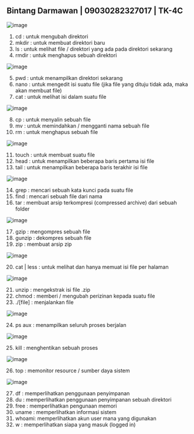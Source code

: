   ## Bintang Darmawan | 09030282327017 | TK-4C

![image](https://github.com/user-attachments/assets/3999a1c6-fc7a-4bbc-a0f5-6d8f19d1d0ca)

1. cd    : untuk mengubah direktori
2. mkdir : untuk membuat direktori baru
3. ls    : untuk melihat file / direktori yang ada pada direktori sekarang
4. rmdir : untuk menghapus sebuah direktori


![image](https://github.com/user-attachments/assets/f5dfad46-7731-40f2-be04-51f8a9d8326a)

5. pwd  : untuk menampilkan direktori sekarang
6. nano : untuk mengedit isi suatu file (jika file yang dituju tidak ada, maka akan membuat file)
7. cat  : untuk melihat isi dalam suatu file

![image](https://github.com/user-attachments/assets/279700f7-56fd-439b-a6e5-3d59d5cef531)

8. cp  : untuk menyalin sebuah file
9. mv  : untuk memindahkan / mengganti nama sebuah file 
10. rm : untuk menghapus sebuah file

![image](https://github.com/user-attachments/assets/1d9992ab-8321-4a7f-853e-9feee32568dd)

11. touch : untuk membuat suatu file
12. head  : untuk menampilkan beberapa baris pertama isi file
13. tail  : untuk menampilkan beberapa baris terakhir isi file

![image](https://github.com/user-attachments/assets/1269e57d-5900-42af-ba6a-b9da2d407928)

14. grep : mencari sebuah kata kunci pada suatu file
15. find : mencari sebuah file dari nama
16. tar  : membuat arsip terkompresi (compressed archive) dari sebuah folder

![image](https://github.com/user-attachments/assets/420ea5bd-5c8c-46d2-92fa-c2c8b8d8cddd)

17. gzip   : mengompres sebuah file
18. gunzip : dekompres sebuah file
19. zip    : membuat arsip zip

![image](https://github.com/user-attachments/assets/93221516-7a1f-42a6-94d6-b80861ef04ee)

20. cat | less : untuk melihat dan hanya memuat isi file per halaman

![image](https://github.com/user-attachments/assets/5333687d-7948-4649-b21e-062154868b17)

21. unzip    : mengekstrak isi file .zip
22. chmod    : memberi / mengubah perizinan kepada suatu file
23. ./[file] : menjalankan file

![image](https://github.com/user-attachments/assets/6c05d692-49e1-4af5-b867-cc42dc09f4c6)

24. ps aux : menampilkan seluruh proses berjalan

![image](https://github.com/user-attachments/assets/bcaa14a6-764a-4048-beb4-992feac4fcfa)

25. kill : menghentikan sebuah proses

![image](https://github.com/user-attachments/assets/bf3bfd1e-ba8a-44d7-be6a-0ca6a50f04f3)

26. top : memonitor resource / sumber daya sistem

![image](https://github.com/user-attachments/assets/845c8327-05a1-4ac9-895f-af884de1e415)

27. df    : memperlihatkan penggunaan penyimpanan
28. du    : memperlihatkan penggunaan penyimpanan sebuah direktori
29. free  : memperlihatkan pengunaan memori
30. uname : memperlihatkan informasi sistem
31. whoami: memperlihatkan akun user mana yang digunakan
32. w     : memperlihatkan siapa yang masuk (logged in)



